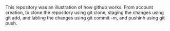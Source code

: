 This repository was an illustration of how github works. From account creation, to clone the repository using git clone, staging the changes using git add, and labling the changes using git commit -m, and pushinh using git push.